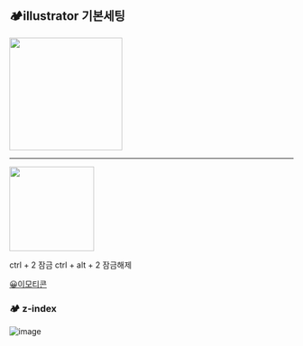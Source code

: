 ## 🏕️illustrator 기본세팅

<img src="https://user-images.githubusercontent.com/36749506/230839347-77656c4d-98d2-44a1-89a9-1aa8ab1a06ca.png" width="200">

--------------

<img src="https://user-images.githubusercontent.com/36749506/230839465-ec68755e-5f4b-4233-a54e-129deaabdd62.png" width="150">

ctrl + 2 잠금
ctrl + alt + 2 잠금해제

[😀이모티콘](https://emojipedia.org/apple-logo/)

### 🏕️ z-index
![image](https://user-images.githubusercontent.com/36749506/230842658-eb40eedc-3577-4b27-af8a-7bd9ed8a4afc.png)
